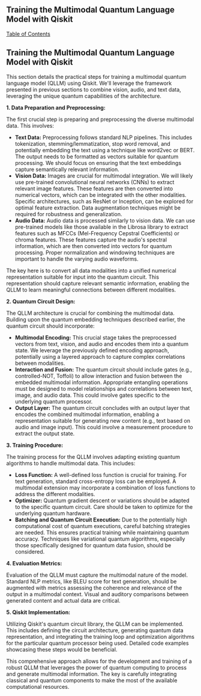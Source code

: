 ## Training the Multimodal Quantum Language Model with Qiskit

[Table of Contents](#table-of-contents)

## Training the Multimodal Quantum Language Model with Qiskit

This section details the practical steps for training a multimodal quantum language model (QLLM) using Qiskit.  We'll leverage the framework presented in previous sections to combine vision, audio, and text data, leveraging the unique quantum capabilities of the architecture.

**1. Data Preparation and Preprocessing:**

The first crucial step is preparing and preprocessing the diverse multimodal data.  This involves:

* **Text Data:**  Preprocessing follows standard NLP pipelines.  This includes tokenization, stemming/lemmatization, stop word removal, and potentially embedding the text using a technique like word2vec or BERT. The output needs to be formatted as vectors suitable for quantum processing.  We should focus on ensuring that the text embeddings capture semantically relevant information.
* **Vision Data:** Images are crucial for multimodal integration.  We will likely use pre-trained convolutional neural networks (CNNs) to extract relevant image features.  These features are then converted into numerical vectors, which can be integrated with the other modalities. Specific architectures, such as ResNet or Inception, can be explored for optimal feature extraction.  Data augmentation techniques might be required for robustness and generalization.
* **Audio Data:**  Audio data is processed similarly to vision data.  We can use pre-trained models like those available in the Librosa library to extract features such as MFCCs (Mel-Frequency Cepstral Coefficients) or chroma features.  These features capture the audio's spectral information, which are then converted into vectors for quantum processing.  Proper normalization and windowing techniques are important to handle the varying audio waveforms.

The key here is to convert all data modalities into a unified numerical representation suitable for input into the quantum circuit. This representation should capture relevant semantic information, enabling the QLLM to learn meaningful connections between different modalities.

**2. Quantum Circuit Design:**

The QLLM architecture is crucial for combining the multimodal data. Building upon the quantum embedding techniques described earlier, the quantum circuit should incorporate:

* **Multimodal Encoding:**  This crucial stage takes the preprocessed vectors from text, vision, and audio and encodes them into a quantum state.  We leverage the previously defined encoding approach, potentially using a layered approach to capture complex correlations between modalities.
* **Interaction and Fusion:** The quantum circuit should include gates (e.g., controlled-NOT, Toffoli) to allow interaction and fusion between the embedded multimodal information.  Appropriate entangling operations must be designed to model relationships and correlations between text, image, and audio data. This could involve gates specific to the underlying quantum processor.
* **Output Layer:**  The quantum circuit concludes with an output layer that encodes the combined multimodal information, enabling a representation suitable for generating new content (e.g., text based on audio and image input). This could involve a measurement procedure to extract the output state.

**3. Training Procedure:**

The training process for the QLLM involves adapting existing quantum algorithms to handle multimodal data.  This includes:

* **Loss Function:** A well-defined loss function is crucial for training. For text generation, standard cross-entropy loss can be employed.  A multimodal extension may incorporate a combination of loss functions to address the different modalities.
* **Optimizer:** Quantum gradient descent or variations should be adapted to the specific quantum circuit.  Care should be taken to optimize for the underlying quantum hardware.
* **Batching and Quantum Circuit Execution:**  Due to the potentially high computational cost of quantum executions, careful batching strategies are needed. This ensures practical training while maintaining quantum accuracy. Techniques like variational quantum algorithms, especially those specifically designed for quantum data fusion, should be considered.

**4. Evaluation Metrics:**

Evaluation of the QLLM must capture the multimodal nature of the model. Standard NLP metrics, like BLEU score for text generation, should be augmented with metrics assessing the coherence and relevance of the output in a multimodal context.  Visual and auditory comparisons between generated content and actual data are critical.

**5. Qiskit Implementation:**

Utilizing Qiskit's quantum circuit library, the QLLM can be implemented.  This includes defining the circuit architecture, generating quantum data representation, and integrating the training loop and optimization algorithms for the particular quantum processor being used.  Detailed code examples showcasing these steps would be beneficial.


This comprehensive approach allows for the development and training of a robust QLLM that leverages the power of quantum computing to process and generate multimodal information. The key is carefully integrating classical and quantum components to make the most of the available computational resources.


<a id='chapter-4-subchapter-4'></a>